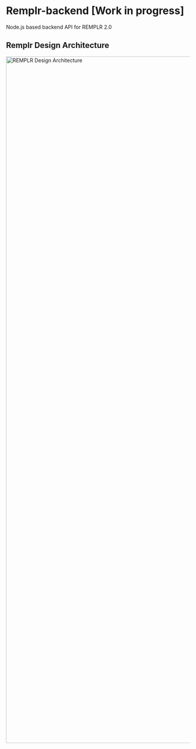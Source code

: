 # Remplr-backend [Work in progress]
Node.js based backend API for REMPLR 2.0

## Remplr Design Architecture

<img width="1876" alt="REMPLR Design Architecture" src="https://github.com/coderhimanshu1/Remplr-backend/assets/87880250/cc021511-6d4c-4dd7-ba02-7464d17bb575">
